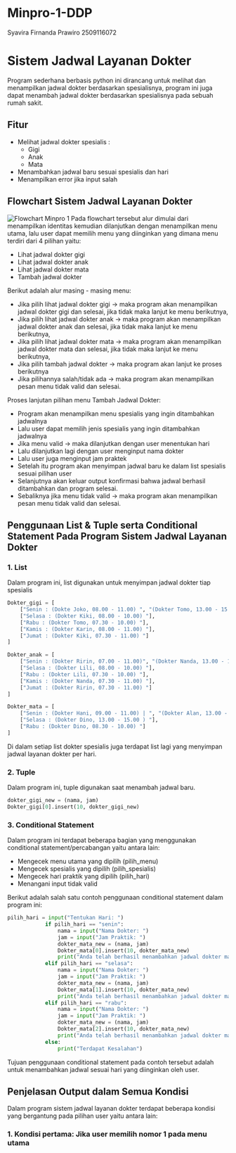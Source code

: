 # Minpro-1-DDP
Syavira Firnanda Prawiro 2509116072

# Sistem Jadwal Layanan Dokter 
Program sederhana berbasis python ini dirancang untuk melihat dan menampilkan jadwal dokter berdasarkan spesialisnya, program ini juga dapat menambah jadwal dokter berdasarkan spesialisnya pada sebuah rumah sakit.

## Fitur
- Melihat jadwal dokter spesialis : 
  - Gigi
  - Anak
  - Mata
- Menambahkan jadwal baru sesuai spesialis dan hari
- Menampilkan error jika input salah

## Flowchart Sistem Jadwal Layanan Dokter
![Flowchart Minpro 1](https://github.com/user-attachments/assets/b1ec7057-7cb1-4020-bfe2-d629f963f913)
Pada flowchart tersebut alur dimulai dari menampilkan identitas kemudian dilanjutkan dengan menampilkan menu utama, lalu user dapat memilih menu yang diinginkan yang dimana menu terdiri dari 4 pilihan yaitu:
- Lihat jadwal dokter gigi
- Lihat jadwal dokter anak
- Lihat jadwal dokter mata
- Tambah jadwal dokter
  
Berikut adalah alur masing - masing menu:
- Jika pilih lihat jadwal dokter gigi -> maka program akan menampilkan jadwal dokter gigi dan selesai, jika tidak maka lanjut ke menu berikutnya,
- Jika pilih lihat jadwal dokter anak -> maka program akan menampilkan jadwal dokter anak dan selesai, jika tidak maka lanjut ke menu berikutnya,
- Jika pilih lihat jadwal dokter mata -> maka program akan menampilkan jadwal dokter mata dan selesai, jika tidak maka lanjut ke menu berikutnya,
- Jika pilih tambah jadwal dokter -> maka program akan lanjut ke proses berikutnya
- Jika pilihannya salah/tidak ada -> maka program akan menampilkan pesan menu tidak valid dan selesai.

Proses lanjutan pilihan menu Tambah Jadwal Dokter: 
- Program akan menampilkan menu spesialis yang ingin ditambahkan jadwalnya
- Lalu user dapat memilih jenis spesialis yang ingin ditambahkan jadwalnya
- Jika menu valid -> maka dilanjutkan dengan user menentukan hari
- Lalu dilanjutkan lagi dengan user menginput nama dokter
- Lalu user juga menginput jam praktek
- Setelah itu program akan menyimpan jadwal baru ke dalam list spesialis sesuai pilihan user
- Selanjutnya akan keluar output konfirmasi bahwa jadwal berhasil ditambahkan dan program selesai.
- Sebaliknya jika menu tidak valid -> maka program akan menampilkan pesan menu tidak valid dan selesai.

## Penggunaan List & Tuple serta Conditional Statement Pada Program Sistem Jadwal Layanan Dokter 

### 1. List
Dalam program ini, list digunakan untuk menyimpan jadwal dokter tiap spesialis
```python
Dokter_gigi = [
    ["Senin : (Dokte Joko, 08.00 - 11.00) ", "(Dokter Tomo, 13.00 - 15.30) "], 
    ["Selasa : (Dokter Kiki, 08.00 - 10.00) "],
    ["Rabu : (Dokter Tomo, 07.30 - 10.00) "],
    ["Kamis : (Dokter Karin, 08.00 - 11.00) "],
    ["Jumat : (Dokter Kiki, 07.30 - 11.00) "]
]

Dokter_anak = [
    ["Senin : (Dokter Ririn, 07.00 - 11.00)", "(Dokter Nanda, 13.00 - 15.30) "],
    ["Selasa : (Dokter Lili, 08.00 - 10.00) "],
    ["Rabu : (Dokter Lili, 07.30 - 10.00) "],
    ["Kamis : (Dokter Nanda, 07.30 - 11.00) "],
    ["Jumat : (Dokter Ririn, 07.30 - 11.00) "]
]

Dokter_mata = [
    ["Senin : (Dokter Hani, 09.00 - 11.00) | ", "(Dokter Alan, 13.00 - 15.00) "],
    ["Selasa : (Dokter Dino, 13.00 - 15.00 ) "],
    ["Rabu : (Dokter Dino, 08.30 - 10.00) "]
]
```
Di dalam setiap list dokter spesialis juga terdapat list lagi yang menyimpan jadwal layanan dokter per hari.

### 2. Tuple
Dalam program ini, tuple digunakan saat menambah jadwal baru.
```python
dokter_gigi_new = (nama, jam)
Dokter_gigi[0].insert(10, dokter_gigi_new)
```

### 3. Conditional Statement
Dalam program ini terdapat beberapa bagian yang menggunakan conditional statement/percabangan yaitu antara lain:
- Mengecek menu utama yang dipilih (pilih_menu)
- Mengecek spesialis yang dipilih (pilih_spesialis)
- Mengecek hari praktik yang dipilih (pilih_hari)
- Menangani input tidak valid

Berikut adalah salah satu contoh penggunaan conditional statement dalam program ini:
```python
pilih_hari = input("Tentukan Hari: ")
            if pilih_hari == "senin":
                nama = input("Nama Dokter: ")
                jam = input("Jam Praktik: ")
                dokter_mata_new = (nama, jam)
                Dokter_mata[0].insert(10, dokter_mata_new)
                print("Anda telah berhasil menambahkan jadwal dokter mata: ", Dokter_mata[0])
            elif pilih_hari == "selasa":
                nama = input("Nama Dokter: ")
                jam = input("Jam Praktik: ")
                dokter_mata_new = (nama, jam)
                Dokter_mata[1].insert(10, dokter_mata_new)
                print("Anda telah berhasil menambahkan jadwal dokter mata: ", Dokter_mata[1])
            elif pilih_hari == "rabu":
                nama = input("Nama Dokter: ")
                jam = input("Jam Praktik: ")
                dokter_mata_new = (nama, jam)
                Dokter_mata[2].insert(10, dokter_mata_new)
                print("Anda telah berhasil menambahkan jadwal dokter mata: ", Dokter_mata[2])
            else:
                print("Terdapat Kesalahan")
```
Tujuan penggunaan conditional statement pada contoh tersebut adalah untuk menambahkan jadwal sesuai hari yang diinginkan oleh user.

## Penjelasan Output dalam Semua Kondisi 
Dalam program sistem jadwal layanan dokter terdapat beberapa kondisi yang bergantung pada pilihan user yaitu antara lain:

### 1. Kondisi pertama: Jika user memilih nomor 1 pada menu utama
